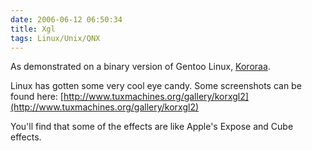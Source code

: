 ```yaml
---
date: 2006-06-12 06:50:34
title: Xgl
tags: Linux/Unix/QNX
---
```


As demonstrated on a binary version of Gentoo Linux,
[Kororaa](http://kororaa.org/).

Linux has gotten some very cool eye candy. Some screenshots can be found here: [http://www.tuxmachines.org/gallery/korxgl2](http://www.tuxmachines.org/gallery/korxgl2)

You'll find that some of the effects are like Apple's Expose and Cube effects.
